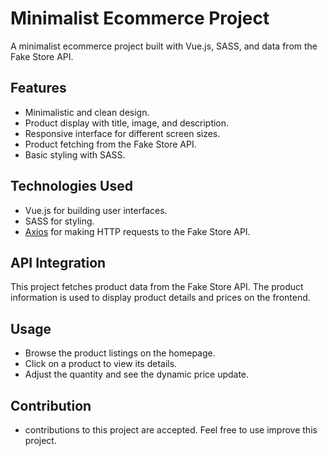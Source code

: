 # Minimalist Ecommerce Project

A minimalist ecommerce project built with Vue.js, SASS, and data from the Fake Store API.


## Features

- Minimalistic and clean design.
- Product display with title, image, and description.
- Responsive interface for different screen sizes.
- Product fetching from the Fake Store API.
- Basic styling with SASS.

## Technologies Used

- Vue.js for building user interfaces.
- SASS for styling.
- [Axios](https://axios-http.com/) for making HTTP requests to the Fake Store API.

## API Integration
This project fetches product data from the Fake Store API. The product information is used to display product details and prices on the frontend.

## Usage
- Browse the product listings on the homepage.
- Click on a product to view its details.
- Adjust the quantity and see the dynamic price update.

## Contribution
- contributions to this project are accepted. Feel free to use improve this project.
